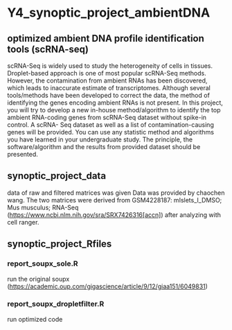 # Y4_synoptic_project_ambientDNA
## optimized ambient DNA profile identification tools (scRNA-seq)
scRNA-Seq is widely used to study the heterogeneity of cells in tissues. Droplet-based approach is one of most popular scRNA-Seq methods. However, the contamination from ambient RNAs has been discovered, which leads to inaccurate estimate of transcriptomes. Although several tools/methods have been developed to correct the data, the method of identifying the genes encoding ambient RNAs is not present. In this project, you will try to develop a new in-house method/algorithm to identify the top ambient RNA-coding genes from scRNA-Seq dataset without spike-in control. A scRNA- Seq dataset as well as a list of contamination-causing genes will be provided. You can use any statistic method and algorithms you have learned in your undergraduate study. The principle, the software/algorithm and the results from provided dataset should be presented.

## synoptic_project_data
data of raw and filtered matrices was given
Data was provided by chaochen wang. The two matrices were derived from GSM4228187: mIslets_I_DMSO; Mus musculus; RNA-Seq (https://www.ncbi.nlm.nih.gov/sra/SRX7426316[accn]) after analyzing with cell ranger.

## synoptic_project_Rfiles
### report_soupx_sole.R
run the original soupx (https://academic.oup.com/gigascience/article/9/12/giaa151/6049831)
### report_soupx_dropletfilter.R
run optimized code
